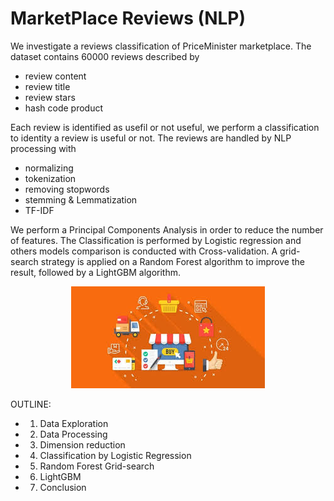 # MarketPlace Reviews (NLP)

We investigate a reviews classification of PriceMinister marketplace. 
The dataset contains 60000 reviews described by 
* review content
* review title
* review stars
* hash code product

Each review is identified as usefil or not useful, we perform a classification to identity a review is useful or not.
The reviews are handled by NLP processing with 
* normalizing
* tokenization
* removing stopwords
* stemming & Lemmatization
* TF-IDF

We perform a Principal Components Analysis in order to reduce the number of features.
The Classification is performed by Logistic regression and others models comparison is conducted with Cross-validation. A grid-search strategy is applied on a Random Forest algorithm to improve the result, followed by a LightGBM algorithm.

<p align="center">
  <img src="https://github.com/christelle-git/marketplace-reviews-NLP/blob/master/index.jpeg">
</p>

OUTLINE:

 * 1) Data Exploration
 * 2) Data Processing
 * 3) Dimension reduction
 * 4) Classification by Logistic Regression
 * 5) Random Forest Grid-search
 * 6) LightGBM 
 * 7) Conclusion
